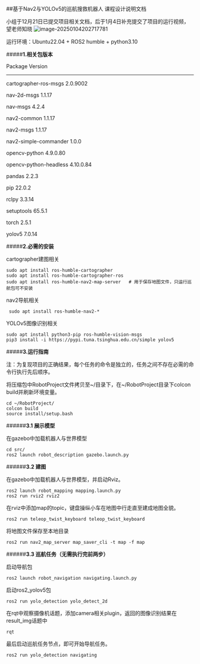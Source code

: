 ##基于Nav2与YOLOv5的巡航搜救机器人 课程设计说明文档

小组于12月21日已提交项目相关文档，后于1月4日补充提交了项目的运行视频，望老师知晓
![image-20250104202717781](C:\Users\33030\AppData\Roaming\Typora\typora-user-images\image-20250104202717781.png)

运行环境：Ubuntu22.04 + ROS2 humble + python3.10



#####**1.相关包版本**

Package                                      Version
------------------------------------ --------------------
cartographer-ros-msgs                2.0.9002

nav-2d-msgs                               1.1.17

nav-msgs                                    4.2.4

nav2-common                            1.1.17

nav2-msgs                                  1.1.17

nav2-simple-commander           1.0.0

opencv-python                           4.9.0.80

opencv-python-headless            4.10.0.84

pandas                                        2.2.3

pip                                              22.0.2

rclpy                                           3.3.14

setuptools                                  65.5.1

torch                                          2.5.1

yolov5                                       7.0.14

#####**2.必需的安装**

cartographer建图相关

```
sudo apt install ros-humble-cartographer
sudo apt install ros-humble-cartographer-ros
sudo apt install ros-humble-nav2-map-server   # 用于保存地图文件，只运行巡航包可不安装
```

nav2导航相关

```
 sudo apt install ros-humble-nav2-*
```

YOLOv5图像识别相关

```
sudo apt install python3-pip ros-humble-vision-msgs
pip3 install -i https://pypi.tuna.tsinghua.edu.cn/simple yolov5  
```

#####**3.运行指南**

注：为复现项目的正确结果，每个任务的命令是独立的，任务之间不存在必需的命令行执行先后顺序。

将压缩包中RobotProject文件拷贝至~/目录下，在~/RobotProject目录下colcon build并刷新环境变量。

```
cd ~/RobotProject/
colcon build
source install/setup.bash
```

######**3.1 展示模型**

在gazebo中加载机器人与世界模型

```
cd src/
ros2 launch robot_description gazebo.launch.py
```

######**3.2 建图**

在gazebo中加载机器人与世界模型，并启动Rviz。

```
ros2 launch robot_mapping mapping.launch.py
ros2 run rviz2 rviz2
```

在rviz中添加map的topic，键盘操纵小车在地图中行走直至建成地图全貌。

```
ros2 run teleop_twist_keyboard teleop_twist_keyboard
```

将地图文件保存至本地目录

```
ros2 run nav2_map_server map_saver_cli -t map -f map
```

######**3.3 巡航任务（无需执行完前两步）**

启动导航包

```
ros2 launch robot_navigation navigating.launch.py
```

启动ros2_yolov5包

```
ros2 run yolo_detection yolo_detect_2d 
```

在rqt中观察摄像机话题，添加camera相关plugin，返回的图像识别结果在result_img话题中

```
rqt
```

最后启动巡航任务节点，即可开始导航任务。

```
ros2 run yolo_detection navigating 
```